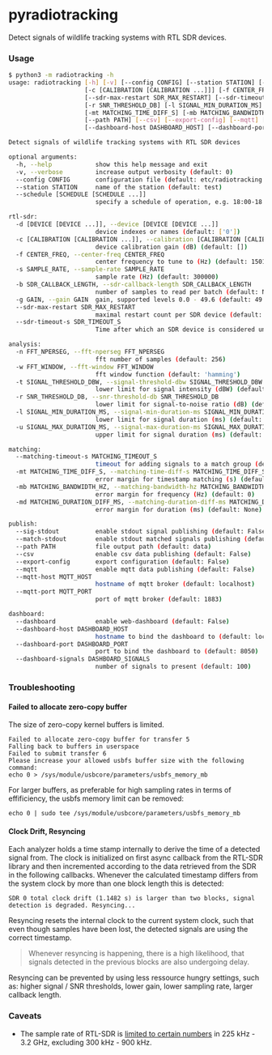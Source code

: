 pyradiotracking
===

Detect signals of wildlife tracking systems with RTL SDR devices.

### Usage

```bash
$ python3 -m radiotracking -h
usage: radiotracking [-h] [-v] [--config CONFIG] [--station STATION] [--schedule [SCHEDULE [SCHEDULE ...]]] [-d [DEVICE [DEVICE ...]]]
                     [-c [CALIBRATION [CALIBRATION ...]]] [-f CENTER_FREQ] [-s SAMPLE_RATE] [-b SDR_CALLBACK_LENGTH] [-g GAIN]
                     [--sdr-max-restart SDR_MAX_RESTART] [--sdr-timeout-s SDR_TIMEOUT_S] [-n FFT_NPERSEG] [-w FFT_WINDOW] [-t SIGNAL_THRESHOLD_DBW]
                     [-r SNR_THRESHOLD_DB] [-l SIGNAL_MIN_DURATION_MS] [-u SIGNAL_MAX_DURATION_MS] [--matching-timeout-s MATCHING_TIMEOUT_S]
                     [-mt MATCHING_TIME_DIFF_S] [-mb MATCHING_BANDWIDTH_HZ] [-md MATCHING_DURATION_DIFF_MS] [--sig-stdout] [--match-stdout]
                     [--path PATH] [--csv] [--export-config] [--mqtt] [--mqtt-host MQTT_HOST] [--mqtt-port MQTT_PORT] [--dashboard]
                     [--dashboard-host DASHBOARD_HOST] [--dashboard-port DASHBOARD_PORT] [--dashboard-signals DASHBOARD_SIGNALS]

Detect signals of wildlife tracking systems with RTL SDR devices

optional arguments:
  -h, --help            show this help message and exit
  -v, --verbose         increase output verbosity (default: 0)
  --config CONFIG       configuration file (default: etc/radiotracking.ini)
  --station STATION     name of the station (default: test)
  --schedule [SCHEDULE [SCHEDULE ...]]
                        specify a schedule of operation, e.g. 18:00-18:59:59 (default: [])

rtl-sdr:
  -d [DEVICE [DEVICE ...]], --device [DEVICE [DEVICE ...]]
                        device indexes or names (default: ['0'])
  -c [CALIBRATION [CALIBRATION ...]], --calibration [CALIBRATION [CALIBRATION ...]]
                        device calibration gain (dB) (default: [])
  -f CENTER_FREQ, --center-freq CENTER_FREQ
                        center frequency to tune to (Hz) (default: 150150000)
  -s SAMPLE_RATE, --sample-rate SAMPLE_RATE
                        sample rate (Hz) (default: 300000)
  -b SDR_CALLBACK_LENGTH, --sdr-callback-length SDR_CALLBACK_LENGTH
                        number of samples to read per batch (default: None)
  -g GAIN, --gain GAIN  gain, supported levels 0.0 - 49.6 (default: 49.6)
  --sdr-max-restart SDR_MAX_RESTART
                        maximal restart count per SDR device (default: 3)
  --sdr-timeout-s SDR_TIMEOUT_S
                        Time after which an SDR device is considered unrepsonsive (s) (default: 2)

analysis:
  -n FFT_NPERSEG, --fft-nperseg FFT_NPERSEG
                        fft number of samples (default: 256)
  -w FFT_WINDOW, --fft-window FFT_WINDOW
                        fft window function (default: 'hamming')
  -t SIGNAL_THRESHOLD_DBW, --signal-threshold-dbw SIGNAL_THRESHOLD_DBW
                        lower limit for signal intensity (dBW) (default: -90.0)
  -r SNR_THRESHOLD_DB, --snr-threshold-db SNR_THRESHOLD_DB
                        lower limit for signal-to-noise ratio (dB) (default: 5.0)
  -l SIGNAL_MIN_DURATION_MS, --signal-min-duration-ms SIGNAL_MIN_DURATION_MS
                        lower limit for signal duration (ms) (default: 8)
  -u SIGNAL_MAX_DURATION_MS, --signal-max-duration-ms SIGNAL_MAX_DURATION_MS
                        upper limit for signal duration (ms) (default: 40)

matching:
  --matching-timeout-s MATCHING_TIMEOUT_S
                        timeout for adding signals to a match group (default: 2.0)
  -mt MATCHING_TIME_DIFF_S, --matching-time-diff-s MATCHING_TIME_DIFF_S
                        error margin for timestamp matching (s) (default: 0)
  -mb MATCHING_BANDWIDTH_HZ, --matching-bandwidth-hz MATCHING_BANDWIDTH_HZ
                        error margin for frequency (Hz) (default: 0)
  -md MATCHING_DURATION_DIFF_MS, --matching-duration-diff-ms MATCHING_DURATION_DIFF_MS
                        error margin for duration (ms) (default: None)

publish:
  --sig-stdout          enable stdout signal publishing (default: False)
  --match-stdout        enable stdout matched signals publishing (default: False)
  --path PATH           file output path (default: data)
  --csv                 enable csv data publishing (default: False)
  --export-config       export configuration (default: False)
  --mqtt                enable mqtt data publishing (default: False)
  --mqtt-host MQTT_HOST
                        hostname of mqtt broker (default: localhost)
  --mqtt-port MQTT_PORT
                        port of mqtt broker (default: 1883)

dashboard:
  --dashboard           enable web-dashboard (default: False)
  --dashboard-host DASHBOARD_HOST
                        hostname to bind the dashboard to (default: localhost)
  --dashboard-port DASHBOARD_PORT
                        port to bind the dashboard to (default: 8050)
  --dashboard-signals DASHBOARD_SIGNALS
                        number of signals to present (default: 100)
```

### Troubleshooting

#### Failed to allocate zero-copy buffer

The size of zero-copy kernel buffers is limited.

```
Failed to allocate zero-copy buffer for transfer 5
Falling back to buffers in userspace
Failed to submit transfer 6
Please increase your allowed usbfs buffer size with the following command:
echo 0 > /sys/module/usbcore/parameters/usbfs_memory_mb
```
For larger buffers, as preferable for high sampling rates in terms of effificiency, the usbfs memory limit can be removed:

`echo 0 | sudo tee /sys/module/usbcore/parameters/usbfs_memory_mb`

#### Clock Drift, Resyncing

Each analyzer holds a time stamp internally to derive the time of a detected signal from. The clock is initialized on first async callback from the RTL-SDR library and then incremented according to the data retrieved from the SDR in the following callbacks. Whenever the calculated timestamp differs from the system clock by more than one block length this is detected:

`SDR 0 total clock drift (1.1482 s) is larger than two blocks, signal detection is degraded. Resyncing...`

Resyncing resets the internal clock to the current system clock, such that even though samples have been lost, the detected signals are using the correct timestamp.

> Whenever resyncing is happening, there is a high likelihood, that signals detected in the previous blocks are also undergoing delay. 

Resyncing can be prevented by using less ressource hungry settings, such as: higher signal / SNR thresholds, lower gain, lower sampling rate, larger callback length. 


### Caveats

- The sample rate of RTL-SDR is [limited to certain numbers](https://github.com/osmocom/rtl-sdr/blob/0847e93e0869feab50fd27c7afeb85d78ca04631/src/librtlsdr.c#L1103-L1108) in 225 kHz - 3.2 GHz, excluding 300 kHz - 900 kHz.
